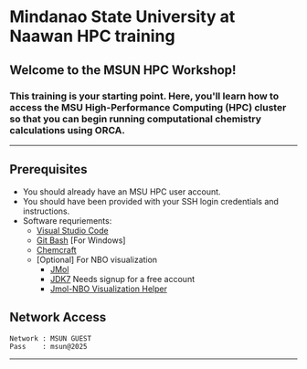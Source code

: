 # Mindanao State University at Naawan HPC training

## Welcome to the MSUN HPC Workshop!

### This training is your starting point. Here, you'll learn how to access the MSU High-Performance Computing (HPC) cluster so that you can begin running computational chemistry calculations using ORCA. 
---

## Prerequisites

- You should already have an MSU HPC user account.
- You should have been provided with your SSH login credentials and instructions.
- Software requriements:
    - [Visual Studio Code](https://code.visualstudio.com/download)
    - [Git Bash](https://gitforwindows.org/) [For Windows]
    - [Chemcraft](https://www.chemcraftprog.com/download.html)
    - [Optional] For NBO visualization
        - [JMol](https://jmol.sourceforge.net/download/)
        - [JDK7](https://www.oracle.com/java/technologies/javase/javase7-archive-downloads.html) Needs signup for a free account
        - [Jmol-NBO Visualization Helper](https://www.marcelpatek.com/nbo/java-apps.php#jnvh)

## Network Access

```
Network : MSUN GUEST
Pass    : msun@2025
```

---

